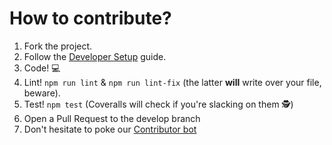 # How to contribute?

1. Fork the project.
2. Follow the [Developer Setup](/README.md#developer-setup) guide.
3. Code! 💻
4. Lint! `npm run lint` & `npm run lint-fix` (the latter **will** write over your file, beware).
5. Test! `npm test` (Coveralls will check if you're slacking on them 🕵️‍)
6. Open a Pull Request to the develop branch
7. Don't hesitate to poke our [Contributor bot](https://allcontributors.org/docs/en/bot/usage)
